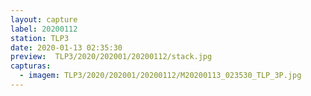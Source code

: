 ```yaml
---
layout: capture
label: 20200112
station: TLP3
date: 2020-01-13 02:35:30
preview:  TLP3/2020/202001/20200112/stack.jpg
capturas:
  - imagem: TLP3/2020/202001/20200112/M20200113_023530_TLP_3P.jpg
---
```

